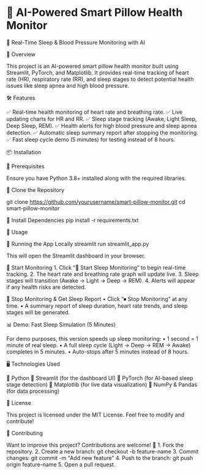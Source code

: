 # 📌 AI-Powered Smart Pillow Health Monitor

🚀 Real-Time Sleep & Blood Pressure Monitoring with AI

📖 Overview

This project is an AI-powered smart pillow health monitor built using Streamlit, PyTorch, and Matplotlib. It provides real-time tracking of heart rate (HR), respiratory rate (RR), and sleep stages to detect potential health issues like sleep apnea and high blood pressure.

🛠 Features

✅ Real-time health monitoring of heart rate and breathing rate.
✅ Live updating charts for HR and RR.
✅ Sleep stage tracking (Awake, Light Sleep, Deep Sleep, REM).
✅ Health alerts for high blood pressure and sleep apnea detection.
✅ Automatic sleep summary report after stopping the monitoring.
✅ Fast sleep cycle demo (5 minutes) for testing instead of 8 hours.


📦 Installation

🔹 Prerequisites

Ensure you have Python 3.8+ installed along with the required libraries.

🔹 Clone the Repository

git clone https://github.com/yourusername/smart-pillow-monitor.git
cd smart-pillow-monitor

🔹 Install Dependencies
pip install -r requirements.txt

🚀 Usage

🔹 Running the App Locally
streamlit run streamlit_app.py

This will open the Streamlit dashboard in your browser.

🔹 Start Monitoring
	1.	Click “🚀 Start Sleep Monitoring” to begin real-time tracking.
	2.	The heart rate and breathing rate graph will update live.
	3.	Sleep stages will transition (Awake → Light → Deep → REM).
	4.	Alerts will appear if any health risks are detected.

🔹 Stop Monitoring & Get Sleep Report
	•	Click “⏹ Stop Monitoring” at any time.
	•	A summary report of sleep duration, heart rate trends, and sleep stages will be generated.
 
📊 Demo: Fast Sleep Simulation (5 Minutes)

For demo purposes, this version speeds up sleep monitoring:
	•	1 second = 1 minute of real sleep.
	•	A full sleep cycle (Light → Deep → REM → Awake) completes in 5 minutes.
	•	Auto-stops after 5 minutes instead of 8 hours.

 🖥️ Technologies Used

🔹 Python
🔹 Streamlit (for the dashboard UI)
🔹 PyTorch (for AI-based sleep stage detection)
🔹 Matplotlib (for live data visualization)
🔹 NumPy & Pandas (for data processing)

📜 License

This project is licensed under the MIT License. Feel free to modify and contribute!


🤝 Contributing

Want to improve this project? Contributions are welcome! 🚀
	1.	Fork the repository.
	2.	Create a new branch: git checkout -b feature-name
	3.	Commit changes: git commit -m "Add new feature"
	4.	Push to the branch: git push origin feature-name
	5.	Open a pull request.
